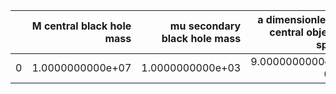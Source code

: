 |    |   M central black hole mass |   mu secondary black hole mass |   a dimensionless central object spin |   p_f final semi-latus rectum |   e_f final eccentricity |       z redshift |   dist luminosity distance in Gpc |   T inspiral duration in years |   A power-law amplitude |   nr power-law index |
|---:|----------------------------:|-------------------------------:|--------------------------------------:|------------------------------:|-------------------------:|-----------------:|----------------------------------:|-------------------------------:|------------------------:|---------------------:|
|  0 |            1.0000000000e+07 |               1.0000000000e+03 |                      9.0000000000e-01 |              3.3286931235e+00 |         1.0000000000e-02 | 1.0000000000e+00 |                  6.8770989824e+00 |               2.0000000000e+00 |        0.0000000000e+00 |     8.0000000000e+00 |